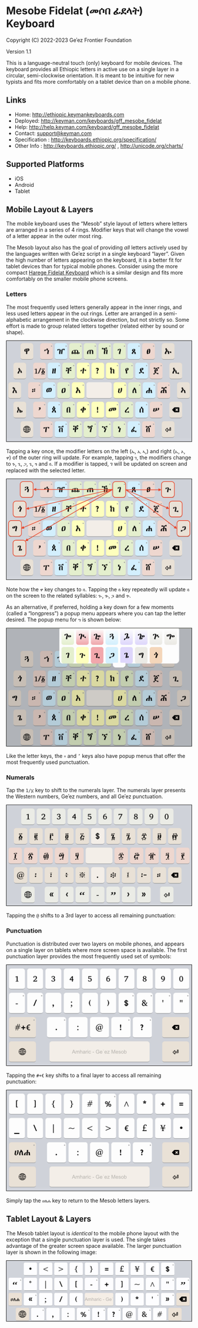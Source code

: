 # Mesobe Fidelat (መሶበ ፊደላት) Keyboard

Copyright (C) 2022-2023 Geʾez Frontier Foundation

Version 1.1

This is a language-neutral touch (only) keyboard for mobile devices. The keyboard provides all Ethiopic letters in active use on a single layer in a circular, semi-clockwise orientation. It is meant to be intuitive for new typists and fits more comfortably on a tablet device than on a mobile phone.



## Links

 * Home:     <http://ethiopic.keymankeyboards.com>
 * Deployed: <http://keyman.com/keyboards/gff_mesobe_fidelat>
 * Help:     <http://help.keyman.com/keyboard/gff_mesobe_fidelat>
 * Contact:  <support@keyman.com>
 * Specification :  http://keyboards.ethiopic.org/specification/
 * Other Info    :  http://keyboards.ethiopic.org/ , http://unicode.org/charts/

## Supported Platforms

 * iOS
 * Android
 * Tablet

## Mobile Layout &amp; Layers

The mobile keyboard uses the “Mesob” style layout of letters where letters are arranged in a series of 4 rings.  Modifier keys that will change the vowel of a letter appear in the outer most ring. 

The Mesob layout also has the goal of providing *all* letters actively used by the languages written with Geʾez script in a single keyboard “layer”. Given the high number of letters appearing on the keyboard, it is a better fit for tablet devices than for typical mobile phones. Consider using the more compact [Harege Fidelat Keyboard](https://github.com/keymanapp/keyboards/tree/master/release/gff/gff_harege_fidelat) which is a similar design and fits more comfortably on the smaller mobile phone screens.
 
### Letters

The most frequently used letters generally appear in the inner rings, and less used letters appear in the out rings. Letter are arranged in a semi-alphabetic arrangement in the clockwise direction, but not strictly so.  Some effort is made to group related letters together (related either by sound or shape).

<img src="source/help/images/gff_mesobe_fidelat-default-1.jpeg" style="border: 1px solid black;"/>

Tapping a key once, the modifier letters on the left (`ኡ`, `ኢ` `ኣ`,) and right  (`ኤ`, `ኦ`, `ዋ`) of the outer ring will update. For example, tapping `ገ`, the modifiers change to `ጉ`, `ጊ`, `ጋ`, `ጌ`, `ጎ` and  `ጓ`.  If a modifier is tapped, ገ will be updated on screen and replaced with the selected letter.

<img src="source/help/images/gff_mesobe_fidelat-default-2.jpeg" style="border: 1px solid black;"/> 

Note how the `ዋ` key changes to `ጓ`.  Tapping the `ጓ` key repeatedly will update `ጓ` on the screen to the related syllables: 
 `ጐ`, `ጒ`, `ጔ` and `ጕ`. 

As an alternative, if preferred, holding a key down for a few moments (called a “longpress”) a popup menu appears where you can tap the letter desired.  The popup menu for `ግ` is shown below:

<img src="source/help/images/gff_mesobe_fidelat-default-3.jpeg" style="border: 1px solid black;"/> 

Like the letter keys, the `።` and `’` keys also have popup menus that offer the most frequently used punctuation.

### Numerals

Tap the `1/፩` key to shift to the numerals layer. The numerals layer presents the Western numbers, Geʾez numbers, and all Geʾez punctuation.

<img src="source/help/images/gff_mesobe_fidelat-numerals-1.jpeg" style="border: 1px solid black;"/>


Tapping the `@` shifts to a 3rd layer to access all remaining punctuation:

### Punctuation

Punctuation is distributed over two layers on mobile phones, and appears on a single layer on tablets where more screen space is available. The first punctuation layer provides the most frequently used set of symbols:

<img src="source/help/images/gff_mesobe_fidelat-punctuation-1.jpeg" style="border: 1px solid black;"/>

Tapping the `#+€` key shifts to a final layer to access all remaining punctuation:

<img src="source/help/images/gff_mesobe_fidelat-punctuation-2.jpeg" style="border: 1px solid black;"/> 


Simply tap the `ሀለሐ` key to return to the Mesob letters layers.

## Tablet Layout &amp; Layers

The Mesob tablet layout is *identical* to the mobile phone layout with the exception that a single punctuation layer is used. The single takes advantage of the greater screen space available.  The larger punctuation layer is shown in the following image:

<img src="source/help/images/gff_mesobe_fidelat-tablet-punctuation-1.jpeg" style="border: 1px solid black;"/>
